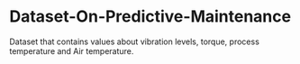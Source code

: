 # Dataset-On-Predictive-Maintenance
Dataset that contains values about vibration levels, torque, process temperature and Air temperature.
